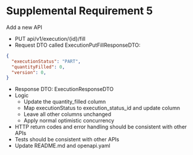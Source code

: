 # Supplemental Requirement 5

Add a new API
- PUT api/v1/execution/{id}/fill
- Request DTO called ExecutionPutFillResponseDTO:
```json
{
  "executionStatus": "PART",
  "quantityFilled": 0,
  "version": 0,
}
```
- Response DTO: ExecutionResponseDTO
- Logic
    - Update the quantity_filled column
    - Map executionStatus to execution_status_id and update column
    - Leave all other columns unchanged
    - Apply normal optimistic concurrency
- HTTP return codes and error handling should be consistent with other APIs
- Tests should be consistent with other APIs
- Update README.md and openapi.yaml

